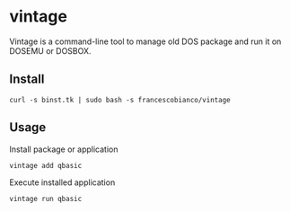 # vintage

Vintage is a command-line tool to manage old DOS package and run it on DOSEMU or DOSBOX.

## Install

```shell
curl -s binst.tk | sudo bash -s francescobianco/vintage
```

## Usage

Install package or application

```
vintage add qbasic
```

Execute installed application

```
vintage run qbasic
```
